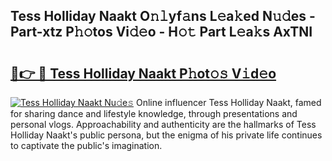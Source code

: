 ## Tess Holliday Naakt O𝚗𝚕yf𝚊ns L𝚎a𝚔ed N𝚞𝚍es - Part-xtz P𝚑𝚘tos Vi𝚍𝚎o - H𝚘𝚝 Part L𝚎a𝚔s AxTNI

# <h2><a href="http://kf1ijy.oniu.top/?m=Tess+Holliday+Naakt">🔗👉 🔴 Tess Holliday Naakt P𝚑ot𝚘𝚜 V𝚒d𝚎o</a></h2>

[![Tess Holliday Naakt Nu𝚍e𝚜](https://i.imgur.com/0qMVB7G.gif)](http://kf1ijy.oniu.top/?m=Tess+Holliday+Naakt)
Online influencer Tess Holliday Naakt, famed for sharing dance and lifestyle knowledge, through presentations and personal vlogs. Approachability and authenticity are the hallmarks of Tess Holliday Naakt's public persona, but the enigma of his private life continues to captivate the public's imagination.  

